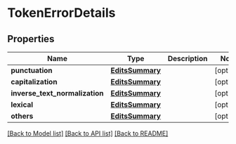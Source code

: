 # TokenErrorDetails

## Properties
Name | Type | Description | Notes
------------ | ------------- | ------------- | -------------
**punctuation** | [**EditsSummary**](EditsSummary.md) |  | [optional] 
**capitalization** | [**EditsSummary**](EditsSummary.md) |  | [optional] 
**inverse_text_normalization** | [**EditsSummary**](EditsSummary.md) |  | [optional] 
**lexical** | [**EditsSummary**](EditsSummary.md) |  | [optional] 
**others** | [**EditsSummary**](EditsSummary.md) |  | [optional] 

[[Back to Model list]](../README.md#documentation-for-models) [[Back to API list]](../README.md#documentation-for-api-endpoints) [[Back to README]](../README.md)


